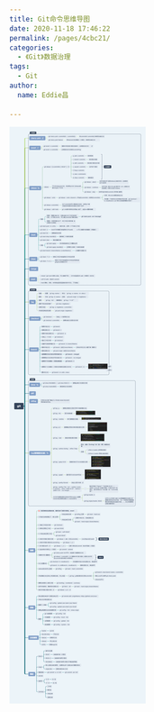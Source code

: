 ```yaml
---
title: Git命令思维导图
date: 2020-11-18 17:46:22
permalink: /pages/4cbc21/
categories: 
  - 《Git》数据治理
tags: 
  - Git
author: 
  name: Eddie昌
  
---
```

![Git命令思维导图](/img/git.png)
